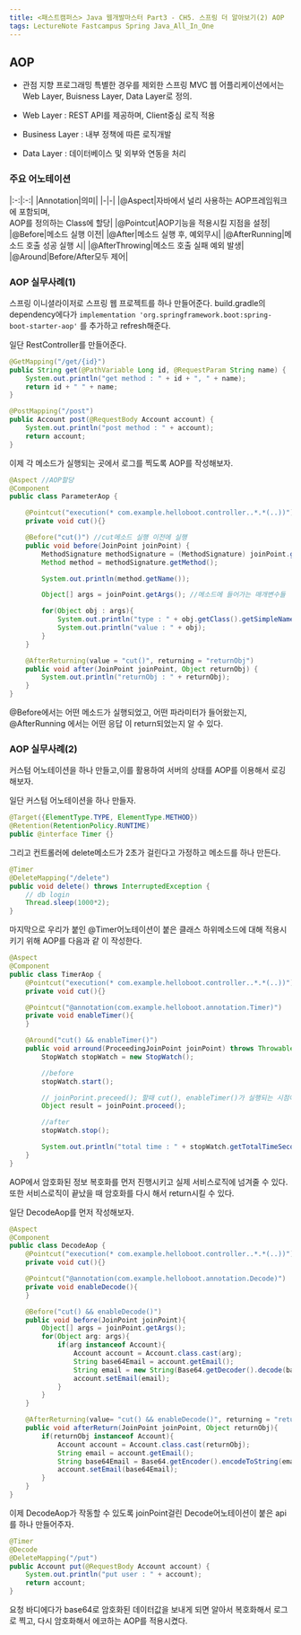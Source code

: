 ```yaml
---
title: <패스트캠퍼스> Java 웹개발마스터 Part3 - CH5. 스프링 더 알아보기(2) AOP
tags: LectureNote Fastcampus Spring Java_All_In_One
---
```


## AOP

- 관점 지향 프로그래밍
특별한 경우를 제외한 스프링 MVC 웹 어플리케이션에서는 Web Layer, Buisness Layer, Data Layer로
정의.

- Web Layer : REST API를 제공하며, Client중심 로직 적용
- Business Layer : 내부 정책에 따른 로직개발
- Data Layer : 데이터베이스 및 외부와 연동을 처리

### 주요 어노테이션

|:-:|:-:|
|Annotation|의미|
|-|-|
|@Aspect|자바에서 널리 사용하는 AOP프레임워크에 포함되며,<br>AOP를 정의하는 Class에 할당|
|@Pointcut|AOP기능을 적용시킬 지점을 설정|
|@Before|메소드 실행 이전|
|@After|메소드 실행 후, 예외무시|
|@AfterRunning|메소드 호출 성공 실행 시|
|@AfterThrowing|메소드 호출 실패 예외 발생|
|@Around|Before/After모두 제어|

### AOP 실무사례(1)

스프링 이니셜라이저로 스프링 웹 프로젝트를 하나 만들어준다.
build.gradle의 dependency에다가
`implementation 'org.springframework.boot:spring-boot-starter-aop'` 를 추가하고 refresh해준다.

일단 RestController를 만들어준다.

```java
@GetMapping("/get/{id}")
public String get(@PathVariable Long id, @RequestParam String name) {
    System.out.println("get method : " + id + ", " + name);
    return id + " " + name;
}

@PostMapping("/post")
public Account post(@RequestBody Account account) {
    System.out.println("post method : " + account);
    return account;
}
```

이제 각 메소드가 실행되는 곳에서 로그를 찍도록 AOP를 작성해보자.

```java
@Aspect //AOP할당
@Component
public class ParameterAop {

    @Pointcut("execution(* com.example.helloboot.controller..*.*(..))") //AOP기능 적용지점 설정
    private void cut(){}

    @Before("cut()") //cut메소드 실행 이전에 실행
    public void before(JoinPoint joinPoint) {
        MethodSignature methodSignature = (MethodSignature) joinPoint.getSignature();
        Method method = methodSignature.getMethod();

        System.out.println(method.getName());

        Object[] args = joinPoint.getArgs(); //메소드에 들어가는 매개변수들

        for(Object obj : args){
            System.out.println("type : " + obj.getClass().getSimpleName());
            System.out.println("value : " + obj);
        }
    }

    @AfterReturning(value = "cut()", returning = "returnObj")
    public void after(JoinPoint joinPoint, Object returnObj) {
        System.out.println("returnObj : " + returnObj);
    }
}
```

@Before에서는 어떤 메소드가 실행되었고, 어떤 파라미터가 들어왔는지, @AfterRunning 에서는 어떤 응답
이 return되었는지 알 수 있다.

### AOP 실무사례(2)

커스텀 어노테이션을 하나 만들고,이를 활용하여 서버의 상태를 AOP를 이용해서 로깅해보자.

일단 커스텀 어노테이션을 하나 만들자.

```java
@Target({ElementType.TYPE, ElementType.METHOD})
@Retention(RetentionPolicy.RUNTIME)
public @interface Timer {}
```

그리고 컨트롤러에 delete메소드가 2초가 걸린다고 가정하고 메소드를 하나 만든다.

```java
@Timer
@DeleteMapping("/delete")
public void delete() throws InterruptedException {
    // db login
    Thread.sleep(1000*2);
}
```

마지막으로 우리가 붙인 @Timer어노테이션이 붙은 클래스 하위메소드에 대해 적용시키기 위해 AOP를 다음과 같
이 작성한다.

```java
@Aspect
@Component
public class TimerAop {
    @Pointcut("execution(* com.example.helloboot.controller..*.*(..))")
    private void cut(){}

    @Pointcut("@annotation(com.example.helloboot.annotation.Timer)")
    private void enableTimer(){
    }

    @Around("cut() && enableTimer()")
    public void arround(ProceedingJoinPoint joinPoint) throws Throwable {
        StopWatch stopWatch = new StopWatch();

        //before
        stopWatch.start();

        // joinPorint.preceed(); 할때 cut(), enableTimer()가 실행되는 시점이라고 보면됨
        Object result = joinPoint.proceed();

        //after
        stopWatch.stop();

        System.out.println("total time : " + stopWatch.getTotalTimeSeconds());
    }
}
```

AOP에서 암호화된 정보 복호화를 먼저 진행시키고 실제 서비스로직에 넘겨줄 수 있다. 또한 서비스로직이 끝났을
때 암호화를 다시 해서 return시킬 수 있다.

일단 DecodeAop를 먼저 작성해보자.

```java
@Aspect
@Component
public class DecodeAop {
    @Pointcut("execution(* com.example.helloboot.controller..*.*(..))")
    private void cut(){}

    @Pointcut("@annotation(com.example.helloboot.annotation.Decode)")
    private void enableDecode(){
    }

    @Before("cut() && enableDecode()")
    public void before(JoinPoint joinPoint){
        Object[] args = joinPoint.getArgs();
        for(Object arg: args){
            if(arg instanceof Account){
                Account account = Account.class.cast(arg);
                String base64Email = account.getEmail();
                String email = new String(Base64.getDecoder().decode(base64Email), StandardCharsets.UTF_8);
                account.setEmail(email);
            }
        }
    }

    @AfterReturning(value= "cut() && enableDecode()", returning = "returnObj")
    public void afterReturn(JoinPoint joinPoint, Object returnObj){
        if(returnObj instanceof Account){
            Account account = Account.class.cast(returnObj);
            String email = account.getEmail();
            String base64Email = Base64.getEncoder().encodeToString(email.getBytes(StandardCharsets.UTF_8));
            account.setEmail(base64Email);
        }
    }
}
```

이제 DecodeAop가 작동할 수 있도록 joinPoint걸린 Decode어노테이션이 붙은 api를 하나 만들어주자.

```java
@Timer
@Decode
@DeleteMapping("/put")
public Account put(@RequestBody Account account) {
    System.out.println("put user : " + account);
    return account;
}
```

요청 바디에다가 base64로 암호화된 데이터값을 보내게 되면 알아서 복호화해서 로그로 찍고, 다시 암호화해서
에코하는 AOP를 적용시켰다.
